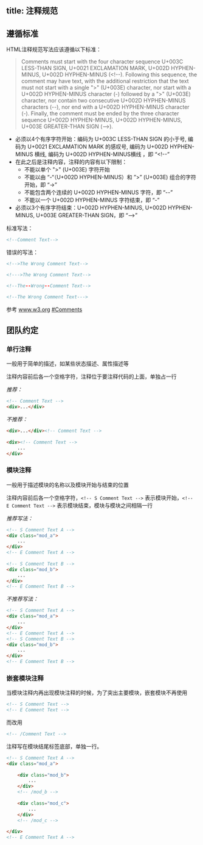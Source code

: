 title: 注释规范
---
## 遵循标准

HTML注释规范写法应该遵循以下标准：

> Comments must start with the four character sequence U+003C LESS-THAN SIGN, U+0021 EXCLAMATION MARK, U+002D HYPHEN-MINUS, U+002D HYPHEN-MINUS (&lt;!--). Following this sequence, the comment may have text, with the additional restriction that the text must not start with a single "&gt;" (U+003E) character, nor start with a U+002D HYPHEN-MINUS character (-) followed by a "&gt;" (U+003E) character, nor contain two consecutive U+002D HYPHEN-MINUS characters (--), nor end with a U+002D HYPHEN-MINUS character (-). Finally, the comment must be ended by the three character sequence U+002D HYPHEN-MINUS, U+002D HYPHEN-MINUS, U+003E GREATER-THAN SIGN (--&gt;).

* 必须以4个有序字符开始：编码为 U+003C LESS-THAN SIGN 的小于号, 编码为 U+0021 EXCLAMATION MARK 的感叹号, 编码为 U+002D HYPHEN-MINUS 横线, 编码为 U+002D HYPHEN-MINUS横线 ，即 “&lt;!--”
* 在此之后是注释内容，注释的内容有以下限制：
	* 不能以单个 "&gt;" (U+003E) 字符开始
	* 不能以由 “-“（U+002D HYPHEN-MINUS）和 ”&gt;” (U+003E) 组合的字符开始，即 “-&gt;”
	* 不能包含两个连续的 U+002D HYPHEN-MINUS 字符，即 “--”
	* 不能以一个 U+002D HYPHEN-MINUS 字符结束，即 “-”
* 必须以3个有序字符结束：U+002D HYPHEN-MINUS, U+002D HYPHEN-MINUS, U+003E GREATER-THAN SIGN，即 “--&gt;”

标准写法：

```html
<!--Comment Text-->
```
	
错误的写法：

```html
<!-->The Wrong Comment Text-->

<!--->The Wrong Comment Text-->

<!--The--Wrong--Comment Text-->

<!--The Wrong Comment Text--->
```
	
参考 www.w3.org [#Comments](http://www.w3.org/TR/2014/REC-html5-20141028/syntax.html#comments) 

	
## 团队约定

### 单行注释 

一般用于简单的描述，如某些状态描述、属性描述等

注释内容前后各一个空格字符，注释位于要注释代码的上面，单独占一行

*推荐：*

```html
<!-- Comment Text -->
<div>...</div>
```
	
*不推荐：*

```html	
<div>...</div><!-- Comment Text -->	
	
<div><!-- Comment Text -->
    ...
</div>
```

### 模块注释

一般用于描述模块的名称以及模块开始与结束的位置

注释内容前后各一个空格字符，`<!-- S Comment Text -->` 表示模块开始，`<!-- E Comment Text -->` 表示模块结束，模块与模块之间相隔一行

*推荐写法：*

```html
<!-- S Comment Text A -->	
<div class="mod_a">
    ...
</div>
<!-- E Comment Text A -->
	
<!-- S Comment Text B -->	
<div class="mod_b">
    ...
</div>
<!-- E Comment Text B -->
```
	
*不推荐写法：*

```html
<!-- S Comment Text A -->
<div class="mod_a">
    ...
</div>
<!-- E Comment Text A -->
<!-- S Comment Text B -->	
<div class="mod_b">
    ...
</div>
<!-- E Comment Text B -->
```
	
### 嵌套模块注释

当模块注释内再出现模块注释的时候，为了突出主要模块，嵌套模块不再使用 

```html
<!-- S Comment Text -->
<!-- E Comment Text -->
```
	
而改用 

```html
<!-- /Comment Text -->
```

注释写在模块结尾标签底部，单独一行。

```html
<!-- S Comment Text A -->
<div class="mod_a">
		
    <div class="mod_b">
        ...
    </div>
    <!-- /mod_b -->
    	
    <div class="mod_c">
    	...
    </div>
    <!-- /mod_c -->
		
</div>
<!-- E Comment Text A -->
```